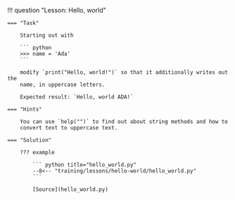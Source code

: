 !!! question "Lesson: Hello, world"

    === "Task"

        Starting out with

        ``` python
        >>> name = 'Ada'
        ```

        modify `print("Hello, world!")` so that it additionally writes out the
        name, in uppercase letters.

        Expected result: `Hello, world ADA!`

    === "Hints"

        You can use `help("")` to find out about string methods and how to
        convert text to uppercase text.

    === "Solution"

        ??? example

            ``` python title="hello_world.py"
            --8<-- "training/lessons/hello-world/hello_world.py"
            ```

            [Source](hello_world.py)

